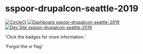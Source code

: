 # sspoor-drupalcon-seattle-2019

[![CircleCI](https://circleci.com/gh/pantheon-training-org/sspoor-drupalcon-seattle-2019.svg?style=shield)](https://circleci.com/gh/pantheon-training-org/sspoor-drupalcon-seattle-2019)
[![Dashboard sspoor-drupalcon-seattle-2019](https://img.shields.io/badge/dashboard-sspoor_drupalcon_seattle_2019-yellow.svg)](https://dashboard.pantheon.io/sites/e8f50c2e-0b1a-4495-8b58-0fcbeca86cca#dev/code)
[![Dev Site sspoor-drupalcon-seattle-2019](https://img.shields.io/badge/site-sspoor_drupalcon_seattle_2019-blue.svg)](http://dev-sspoor-drupalcon-seattle-2019.pantheonsite.io/)

'Click the badges for more information.'

'Forgot the vr flag'

